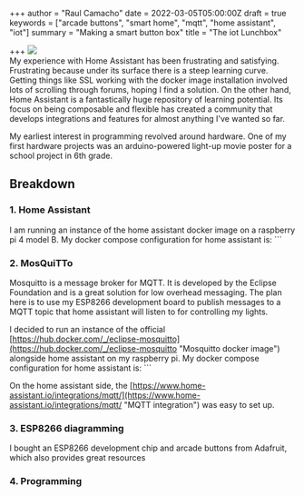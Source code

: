 +++
author = "Raul Camacho"
date = 2022-03-05T05:00:00Z
draft = true
keywords = ["arcade buttons", "smart home", "mqtt", "home assistant", "iot"]
summary = "Making a smart button box"
title = "The iot Lunchbox"

+++
![](/uploads/52fa0e5f-b6cd-4f58-aecb-5bcec8dba0f2.jpeg)  
My experience with Home Assistant has been frustrating and satisfying. Frustrating because under its surface there is a steep learning curve. Getting things like SSL working with the docker image installation involved lots of scrolling through forums, hoping I find a solution. On the other hand, Home Assistant is a fantastically huge repository of learning potential. Its focus on being composable and flexible has created a community that develops integrations and features for almost anything I've wanted so far.

My earliest interest in programming revolved around hardware. One of my first hardware projects was an arduino-powered light-up movie poster for a school project in 6th grade.

## Breakdown

### 1. Home Assistant

I am running an instance of the home assistant docker image on a raspberry pi 4 model B. My docker compose configuration for home assistant is: \`\`\`

### 2. MosQuiTTo

Mosquitto is a message broker for MQTT. It is developed by the Eclipse Foundation and is a great solution for low overhead messaging. The plan here is to use my ESP8266 development board to publish messages to a MQTT topic that home assistant will listen to for controlling my lights.

I decided to run an instance of the official [https://hub.docker.com/_/eclipse-mosquitto](https://hub.docker.com/_/eclipse-mosquitto "Mosquitto docker image") alongside home assistant on my raspberry pi. My docker compose configuration for home assistant is: \`\`\`

On the home assistant side, the [https://www.home-assistant.io/integrations/mqtt/](https://www.home-assistant.io/integrations/mqtt/ "MQTT integration") was easy to set up.

### 3. ESP8266 diagramming

I bought an ESP8266 development chip and arcade buttons from Adafruit, which also provides great resources

### 4. Programming